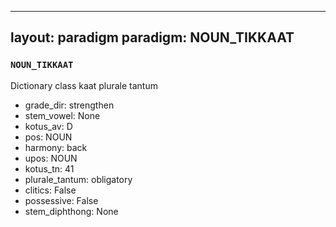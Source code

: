 
---
layout: paradigm
paradigm: NOUN_TIKKAAT
---
### ` NOUN_TIKKAAT `

Dictionary class kaat plurale tantum
* grade_dir: strengthen
* stem_vowel: None
* kotus_av: D
* pos: NOUN
* harmony: back
* upos: NOUN
* kotus_tn: 41
* plurale_tantum: obligatory
* clitics: False
* possessive: False
* stem_diphthong: None
